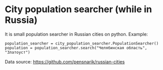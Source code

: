 # City population searcher (while in Russia)
It is small population searcher in Russian cities on python.
Example:
```
population_searcher = city_population_searcher.PopulationSearcher()
population = population_searcher.search("Челябинская область", "Златоуст")
```

Data source: https://github.com/pensnarik/russian-cities
